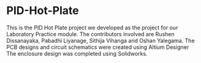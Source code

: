 # PID-Hot-Plate
This is the PID Hot Plate project we developed as the project for our Laboratory Practice module.
The contributors involved are Rushen Dissanayaka, Pabadhi Liyanage, Sithija Vihanga  and Oshan Yalegama.
The PCB designs and circuit schematics were created using Altium Designer
The enclosure design was completed using Solidworks.
